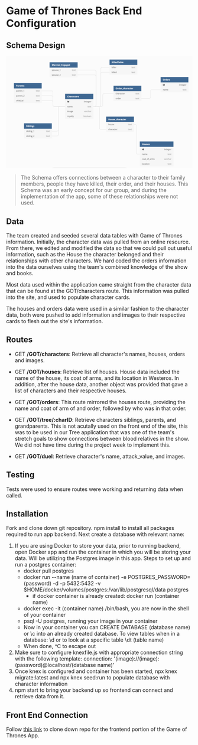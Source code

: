 # Game of Thrones Back End Configuration

## Schema Design
![schema](./Data/screenShot.png)
>The Schema offers connections between a character to their family members, people they have killed, their order, and their houses.
>This Schema was an early concept for our group, and during the implementation of the app, some of these relationships were not used.  


## Data
The team created and seeded several data tables with Game of Thrones information. Initially, the character data was pulled from an online resource. From there, we edited and modified the data so that we could pull out useful information, such as the House the character belonged and their relationships with other characters. We hard coded the orders information into the data ourselves using the team's combined knowledge of the show and books.  

Most data used within the application came straight from the character data that can be found at the GOT/characters route. This information was pulled into the site, and used to populate character cards.

The houses and orders data were used in a similar fashion to the character data, both were pushed to add information and images to their respective cards to flesh out the site's information.

## Routes
* GET **/GOT/characters**: Retrieve all character's names, houses, orders and images.

* GET **/GOT/houses**: Retrieve list of houses. House data included the name of the house, its coat of arms, and its location in 
Westeros. In addition, after the house data, another object was provided that gave a list of characters and their respective houses.

* GET **/GOT/orders**: This route mirrored the houses route, providing the name and coat of arm of and order, followed by who was in that order. 

* GET **/GOT/tree/:charID**: Retrieve characters siblings, parents, and grandparents. This is not acutally used on the front end of the site, this was to be used in our Tree application that was one of the team's stretch goals to show connections between blood relatives in the show. We did not have time during the project week to implement this.

* GET **/GOT/duel**: Retrieve character's name, attack_value, and images.

## Testing
Tests were used to ensure routes were working and returning data when called.

## Installation
Fork and clone down git repository. npm install to install all packages required to run app backend.
Next create a database with relevant name:
1. If you are using Docker to store your data, prior to running backend, open Docker app and run the container in which you will be storing your data. Will be utilizing the Postgres image in this app. Steps to set up and run a postgres container:
    * docker pull postgres
    * docker run --name (name of container) -e POSTGRES_PASSWORD=(password) -d -p 5432:5432 -v $HOME/docker/volumes/postgres:/var/lib/postgresql/data postgres
        * if docker container is already created: docker run (container name)
    * docker exec -it (container name) /bin/bash, you are now in the shell of your container
    * psql -U postgres, running your image in your container
    * Now in your container you can CREATE DATABASE (database name) or \c into an already created database. To view tables when in a database: \d or to look at a specific table \dt (table name)
    * When done, ^C to escape out
 2. Make sure to configure knexfile.js with appropriate connection string with the following template: connection: '(image)://(image):(password)@localhost/(database name)'
 3. Once knex is configured and container has been started, npx knex migrate:latest and npx knex seed:run to populate database with character information
 4. npm start to bring your backend up so frontend can connect and retrieve data from it.

## Front End Connection
Follow [this link](https://github.com/jpmhaggerty/sofi-front-end) to clone down repo for the frontend portion of the Game of Thrones App.
